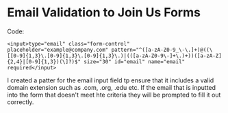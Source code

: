 # Email Validation to Join Us Forms

<!-- Image -->

Code:
```
<input>type="email" class="form-control" placeholder="example@company.com" pattern="^([a-zA-Z0-9_\-\.]+)@((\[[0-9]{1,3}\.[0-9]{1,3}\.[0-9]{1,3}\.)|(([a-zA-Z0-9\-]+\.)+))([a-zA-Z]{2,4}|[0-9]{1,3})(\]?)$" size="30" id="email" name="email" required</input>
```

I created a patter for the email input field tp ensure that it includes a valid domain extension such as .com, .org, .edu etc. If the email that is inputted into the form that doesn't meet hte criteria they will be prompted to fill it out correctly.